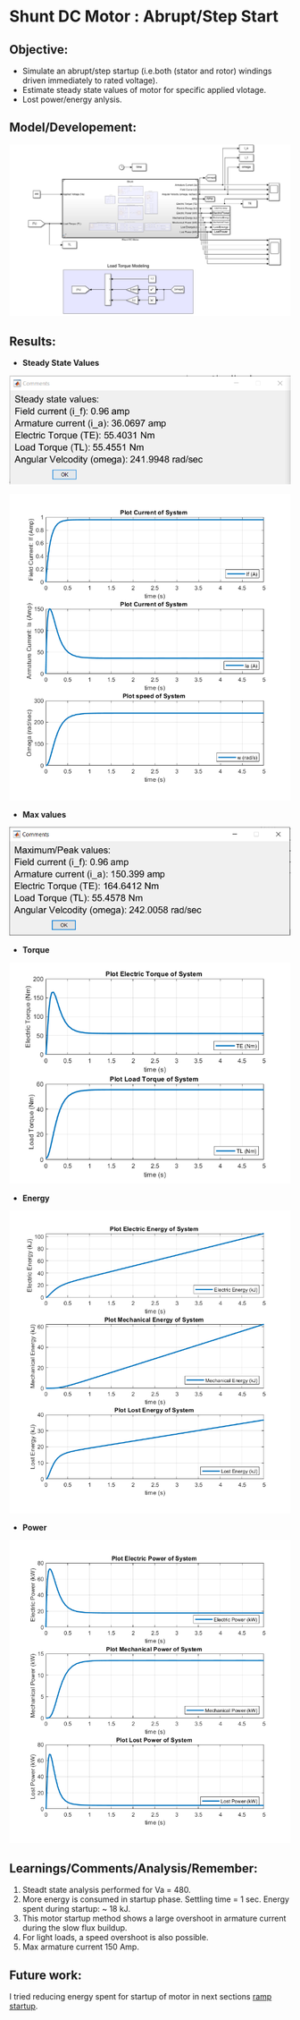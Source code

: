 # Shunt DC Motor : Abrupt/Step Start

## Objective: 

* Simulate an abrupt/step startup (i.e.both (stator and rotor) windings driven immediately to rated voltage).
* Estimate steady state values of motor for specific applied vlotage.
* Lost power/energy anlysis.

## Model/Developement:

![Screenshot](01_SimulinkModel.PNG)

## Results:

* **Steady State Values**

![Screenshot](02_SS_Comment.PNG)

![Screenshot](04_Figure1.png)

* **Max values**

![Screenshot](03_Max_Comment.PNG)

* **Torque**

![Screenshot](05_Figure2.png)

* **Energy**

![Screenshot](06_Figure3.png)

* **Power**

![Screenshot](07_Figure4.png)

## Learnings/Comments/Analysis/Remember:
1. Steadt state analysis performed for Va = 480.
2. More energy is consumed in startup phase. Settling time = 1 sec. Energy spent during startup: ~ 18 kJ.
3. This motor startup method shows a large overshoot in armature current during the slow flux buildup.
4. For light loads, a speed overshoot is also possible.
5. Max armature current 150 Amp.

## Future work:
I tried reducing energy spent for startup of motor in next sections [ramp startup](https://github.com/VishalDevnale/ControlSystem/tree/master/ElectricMachines/DC_Motors/01_ShuntDCMotor/02_RampStart).
